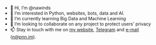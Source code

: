 - 👋 Hi, I’m @nawinds
- 👀 I’m interested in Python, websites, bots, data and AI.
- 🌱 I’m currently learning Big Data and Machine Learning
- 💞️ I’m looking to collaborate on any project to protect users' privacy
- 📫 Stay in touch with me on [my website](https://nawinds.top), [Telegram](https://t.me/nawinds) and [e-mail](mailto:n@pnn.im) (n@pnn.im).
